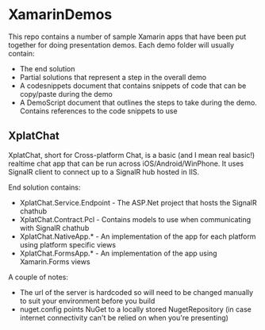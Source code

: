XamarinDemos
============

This repo contains a number of sample Xamarin apps that have been put together for doing presentation demos. Each demo folder will usually contain:

* The end solution
* Partial solutions that represent a step in the overall demo
* A codesnippets document that contains snippets of code that can be copy/paste during the demo
* A DemoScript document that outlines the steps to take during the demo. Contains references to the code snippets to use

## XplatChat

XplatChat, short for Cross-platform Chat, is a basic (and I mean real basic!) realtime chat app that can be run across iOS/Android/WinPhone. It uses SignalR client to connect up to a SignalR hub hosted in IIS.

End solution contains:

* XplatChat.Service.Endpoint - The ASP.Net project that hosts the SignalR chathub
* XplatChat.Contract.Pcl - Contains models to use when communicating with SignalR chathub
* XplatChat.NativeApp.* - An implementation of the app for each platform using platform specific views
* XplatChat.FormsApp.* - An implementation of the app using Xamarin.Forms views

A couple of notes:

* The url of the server is hardcoded so will need to be changed manually to suit your environment before you build
* nuget.config points NuGet to a locally stored NugetRepository (in case internet connectivity can't be relied on when you're presenting)
